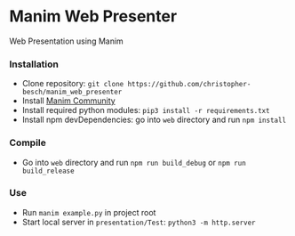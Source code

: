 # Manim Web Presenter

Web Presentation using Manim

### Installation

- Clone repository: `git clone https://github.com/christopher-besch/manim_web_presenter`
- Install [Manim Community](https://docs.manim.community/en/stable/installation.html)
- Install required python modules: `pip3 install -r requirements.txt`
- Install npm devDependencies: go into `web` directory and run `npm install`

### Compile

- Go into `web` directory and run `npm run build_debug` or `npm run build_release`

### Use

- Run `manim example.py` in project root
- Start local server in `presentation/Test`: `python3 -m http.server`
